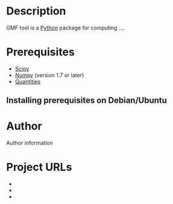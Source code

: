 Description
======================
GMF tool is a  [Python](http://www.python.org)  package for computing
....

Prerequisites
======================
- [Scipy](http://www.scipy.org/scipylib/index.html)
- [Numpy](http://www.numpy.org) (version 1.7 or later)
- [Quantities](https://pythonhosted.org/quantities)


Installing prerequisites on Debian/Ubuntu
---------------------------------------------


Author
=====================
Author information


Project URLs
=====================
* 
* 
*